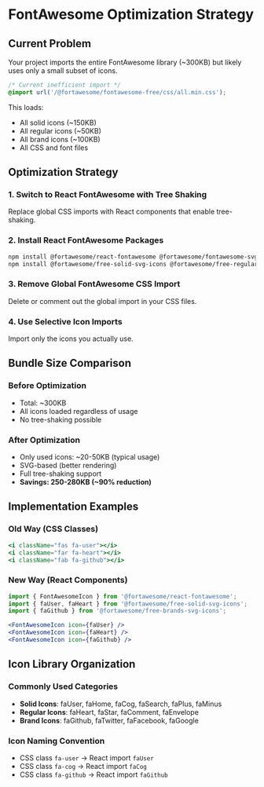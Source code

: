 # FontAwesome Optimization Strategy

## Current Problem
Your project imports the entire FontAwesome library (~300KB) but likely uses only a small subset of icons.

```css
/* Current inefficient import */
@import url('/@fortawesome/fontawesome-free/css/all.min.css');
```

This loads:
- All solid icons (~150KB)
- All regular icons (~50KB)
- All brand icons (~100KB)
- All CSS and font files

## Optimization Strategy

### 1. Switch to React FontAwesome with Tree Shaking
Replace global CSS imports with React components that enable tree-shaking.

### 2. Install React FontAwesome Packages
```bash
npm install @fortawesome/react-fontawesome @fortawesome/fontawesome-svg-core
npm install @fortawesome/free-solid-svg-icons @fortawesome/free-regular-svg-icons @fortawesome/free-brands-svg-icons
```

### 3. Remove Global FontAwesome CSS Import
Delete or comment out the global import in your CSS files.

### 4. Use Selective Icon Imports
Import only the icons you actually use.

## Bundle Size Comparison

### Before Optimization
- Total: ~300KB
- All icons loaded regardless of usage
- No tree-shaking possible

### After Optimization
- Only used icons: ~20-50KB (typical usage)
- SVG-based (better rendering)
- Full tree-shaking support
- **Savings: 250-280KB (~90% reduction)**

## Implementation Examples

### Old Way (CSS Classes)
```jsx
<i className="fas fa-user"></i>
<i className="far fa-heart"></i>
<i className="fab fa-github"></i>
```

### New Way (React Components)
```jsx
import { FontAwesomeIcon } from '@fortawesome/react-fontawesome';
import { faUser, faHeart } from '@fortawesome/free-solid-svg-icons';
import { faGithub } from '@fortawesome/free-brands-svg-icons';

<FontAwesomeIcon icon={faUser} />
<FontAwesomeIcon icon={faHeart} />
<FontAwesomeIcon icon={faGithub} />
```

## Icon Library Organization

### Commonly Used Categories
- **Solid Icons**: faUser, faHome, faCog, faSearch, faPlus, faMinus
- **Regular Icons**: faHeart, faStar, faComment, faEnvelope
- **Brand Icons**: faGithub, faTwitter, faFacebook, faGoogle

### Icon Naming Convention
- CSS class `fa-user` → React import `faUser`
- CSS class `fa-cog` → React import `faCog`
- CSS class `fa-github` → React import `faGithub`